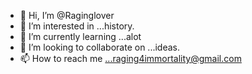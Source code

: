 - 👋 Hi, I’m @Raginglover
- 👀 I’m interested in ...history.
- 🌱 I’m currently learning ...alot
- 💞️ I’m looking to collaborate on ...ideas.
- 📫 How to reach me ...raging4immortality@gmail.com

<!---
Raginglover/Raginglover is a ✨ special ✨ repository because its `README.md` (this file) appears on your GitHub profile.
You can click the Preview link to take a look at your changes.
--->
